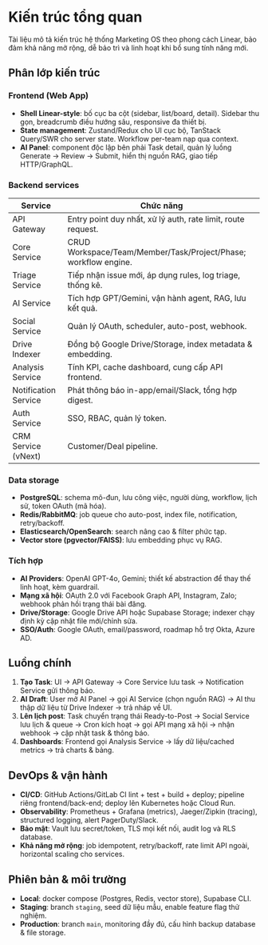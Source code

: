 ﻿# Kiến trúc tổng quan

Tài liệu mô tả kiến trúc hệ thống Marketing OS theo phong cách Linear, bảo đảm khả năng mở rộng, dễ bảo trì và linh hoạt khi bổ sung tính năng mới.

## Phân lớp kiến trúc
### Frontend (Web App)
- **Shell Linear-style**: bố cục ba cột (sidebar, list/board, detail). Sidebar thu gọn, breadcrumb điều hướng sâu, responsive đa thiết bị.
- **State management**: Zustand/Redux cho UI cục bộ, TanStack Query/SWR cho server state. Workflow per-team nạp qua context.
- **AI Panel**: component độc lập bên phải Task detail, quản lý luồng Generate → Review → Submit, hiển thị nguồn RAG, giao tiếp HTTP/GraphQL.

### Backend services
| Service | Chức năng |
|---------|-----------|
| API Gateway | Entry point duy nhất, xử lý auth, rate limit, route request. |
| Core Service | CRUD Workspace/Team/Member/Task/Project/Phase; workflow engine. |
| Triage Service | Tiếp nhận issue mới, áp dụng rules, log triage, thống kê. |
| AI Service | Tích hợp GPT/Gemini, vận hành agent, RAG, lưu kết quả. |
| Social Service | Quản lý OAuth, scheduler, auto-post, webhook. |
| Drive Indexer | Đồng bộ Google Drive/Storage, index metadata & embedding. |
| Analysis Service | Tính KPI, cache dashboard, cung cấp API frontend. |
| Notification Service | Phát thông báo in-app/email/Slack, tổng hợp digest. |
| Auth Service | SSO, RBAC, quản lý token. |
| CRM Service (vNext) | Customer/Deal pipeline. |

### Data storage
- **PostgreSQL**: schema mô-đun, lưu công việc, người dùng, workflow, lịch sử, token OAuth (mã hóa).
- **Redis/RabbitMQ**: job queue cho auto-post, index file, notification, retry/backoff.
- **Elasticsearch/OpenSearch**: search nâng cao & filter phức tạp.
- **Vector store (pgvector/FAISS)**: lưu embedding phục vụ RAG.

### Tích hợp
- **AI Providers**: OpenAI GPT-4o, Gemini; thiết kế abstraction để thay thế linh hoạt, kèm guardrail.
- **Mạng xã hội**: OAuth 2.0 với Facebook Graph API, Instagram, Zalo; webhook phản hồi trạng thái bài đăng.
- **Drive/Storage**: Google Drive API hoặc Supabase Storage; indexer chạy định kỳ cập nhật file mới/chỉnh sửa.
- **SSO/Auth**: Google OAuth, email/password, roadmap hỗ trợ Okta, Azure AD.

## Luồng chính
1. **Tạo Task**: UI → API Gateway → Core Service lưu task → Notification Service gửi thông báo.
2. **AI Draft**: User mở AI Panel → gọi AI Service (chọn nguồn RAG) → AI thu thập dữ liệu từ Drive Indexer → trả nháp về UI.
3. **Lên lịch post**: Task chuyển trạng thái Ready-to-Post → Social Service lưu lịch & queue → Cron kích hoạt → gọi API mạng xã hội → nhận webhook → cập nhật task & thông báo.
4. **Dashboards**: Frontend gọi Analysis Service → lấy dữ liệu/cached metrics → trả charts & bảng.

## DevOps & vận hành
- **CI/CD**: GitHub Actions/GitLab CI lint + test + build + deploy; pipeline riêng frontend/back-end; deploy lên Kubernetes hoặc Cloud Run.
- **Observability**: Prometheus + Grafana (metrics), Jaeger/Zipkin (tracing), structured logging, alert PagerDuty/Slack.
- **Bảo mật**: Vault lưu secret/token, TLS mọi kết nối, audit log và RLS database.
- **Khả năng mở rộng**: job idempotent, retry/backoff, rate limit API ngoài, horizontal scaling cho services.

## Phiên bản & môi trường
- **Local**: docker compose (Postgres, Redis, vector store), Supabase CLI.
- **Staging**: branch `staging`, seed dữ liệu mẫu, enable feature flag thử nghiệm.
- **Production**: branch `main`, monitoring đầy đủ, cấu hình backup database & file storage.
